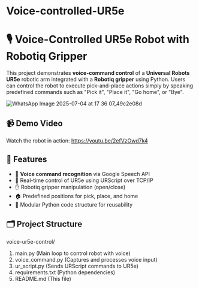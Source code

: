 # Voice-controlled-UR5e

# 🎙️ Voice-Controlled UR5e Robot with Robotiq Gripper

This project demonstrates **voice-command control** of a **Universal Robots UR5e** robotic arm integrated with a **Robotiq gripper** using Python. Users can control the robot to execute pick-and-place actions simply by speaking predefined commands such as "Pick it", "Place it", "Go home", or "Bye".

![WhatsApp Image 2025-07-04 at 17 36 07_49c2e08d](https://github.com/user-attachments/assets/4c76d577-2920-4169-90df-c922801f0a58)



## 📹 Demo Video

Watch the robot in action: https://youtu.be/2efVzOwd7k4

## 🚀 Features

- 🎤 **Voice command recognition** via Google Speech API
- 🤖 Real-time control of UR5e using URScript over TCP/IP
- ✋ Robotiq gripper manipulation (open/close)
- 🏠 Predefined positions for pick, place, and home
- 🔌 Modular Python code structure for reusability

## 🗂️ Project Structure

voice-ur5e-control/
1. main.py             (Main loop to control robot with voice)
2. voice_command.py    (Captures and processes voice input)
3. ur_script.py        (Sends URScript commands to UR5e)
4. requirements.txt    (Python dependencies)
5. README.md           (This file)

